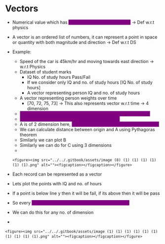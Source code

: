 # Vectors

* Numerical value which has <mark style="color:purple;background-color:purple;">**both magnitude and direction**</mark> -> Def w.r.t physics
* A vector is an ordered list of numbers, it can represent a point in space or quantity with both magnitude and direction -> Def w.r.t DS
* Example:
  * Speed of the car is 45km/hr and moving towards east direction -> w.r.t Physics
  * Dataset of student marks
    * IQ        No. of study hours        Pass/Fail
    * If we consider only IQ and no. of study hours \[IQ   No. of study hours]
    * A vector representing person IQ and no. of study hours
  * A vector representing person weights over time
    * \[70, 72, 75, 73] -> This also represents vector w.r.t time -> 4 dimension
  * <mark style="color:purple;background-color:purple;">**In DS context it does not necessarily have a physical direction**</mark>
  * <mark style="color:purple;background-color:purple;">**In DS, a vector represents a collection of values**</mark>
  * A is of 2 dimension here, <mark style="color:purple;background-color:purple;">**to see this we define a coordinate system**</mark>
  * We can calculate distance between origin and A using Pythagoras theorem
  * Similarly we can plot B
  * Similarly we can do for C using 3 dimensions
  *

      <figure><img src="../../.gitbook/assets/image (8) (1) (1) (1) (1) (1) (1).png" alt=""><figcaption></figcaption></figure>



* Each record can be represented as a vector
* Lets plot the points with IQ and no. of hours
* If a point is below line y then it will be fail, if its above then it will be pass
* So every <mark style="color:purple;background-color:purple;">**datapoint in dataset is represented as a vector**</mark>
* We can do this for any no. of dimension
*

    <figure><img src="../../.gitbook/assets/image (1) (1) (1) (1) (1) (1) (1) (1) (1) (1).png" alt=""><figcaption></figcaption></figure>
